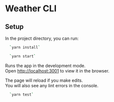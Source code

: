 # Weather CLI

## Setup

In the project directory, you can run:

```sh
  `yarn install`
```

```sh
  `yarn start`
```

Runs the app in the development mode.<br />
Open [http://localhost:3001](http://localhost:3001) to view it in the browser.

The page will reload if you make edits.<br />
You will also see any lint errors in the console.

```sh
  `yarn test`
```
